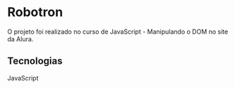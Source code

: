 <h1 aligh="center">Robotron</h1>

<p>O projeto foi realizado no curso de JavaScript - Manipulando o DOM no site da Alura.</p>

<h2>Tecnologias</h2>
<p>JavaScript</p>
